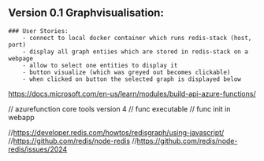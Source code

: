 ## Version 0.1 Graphvisualisation:

    ### User Stories:
        - connect to local docker container which runs redis-stack (host, port)
        - display all graph entiies which are stored in redis-stack on a webpage
        - allow to select one entities to display it
        - button visualize (which was greyed out becomes clickable)
        - when clicked on button the selected graph is displayed below

https://docs.microsoft.com/en-us/learn/modules/build-api-azure-functions/

// azurefunction core tools version 4
// func executable
// func init in webapp

//https://developer.redis.com/howtos/redisgraph/using-javascript/
//https://github.com/redis/node-redis
//https://github.com/redis/node-redis/issues/2024
